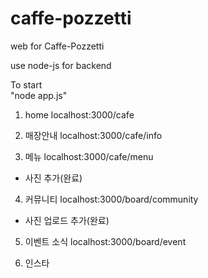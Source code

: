 # caffe-pozzetti
web for Caffe-Pozzetti

use node-js for backend

To start  
"node app.js"

1. home
localhost:3000/cafe

2. 매장안내
localhost:3000/cafe/info

3. 메뉴
localhost:3000/cafe/menu

- 사진 추가(완료)

4. 커뮤니티
localhost:3000/board/community

- 사진 업로드 추가(완료)

5. 이벤트 소식
localhost:3000/board/event


6. 인스타




